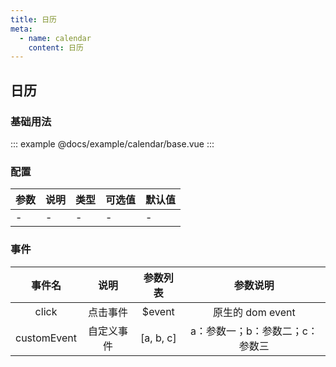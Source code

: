 ```yaml
---
title: 日历
meta:
  - name: calendar
    content: 日历
---
```


## 日历

### 基础用法

::: example
@docs/example/calendar/base.vue
:::

### 配置

| 参数 | 说明     | 类型              | 可选值 | 默认值 |
| ---- | -------- | ----------------- | ------ | ------ |
| - | - | - | - | - |

### 事件

事件名 | 说明 | 参数列表 | 参数说明
:-: | :-: | :-: | :-:
click | 点击事件 | $event | 原生的 dom event
customEvent | 自定义事件 | [a, b, c] | a：参数一；b：参数二；c：参数三
